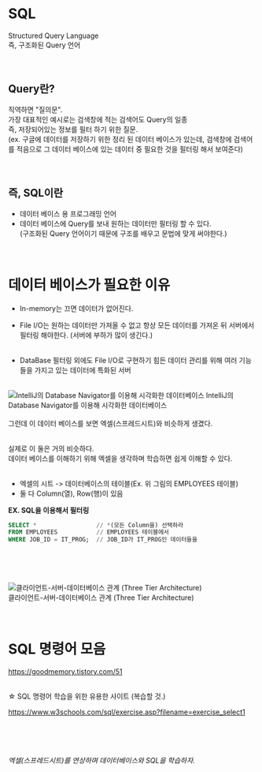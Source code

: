 # SQL
Structured Query Language <br>
즉, 구조화된 Query 언어 <br><br><br>

## Query란?
직역하면 "질의문".<br>
가장 대표적인 예시로는 검색창에 적는 검색어도 Query의 일종<br>
즉, 저장되어있는 정보를 필터 하기 위한 질문.<br>
(ex. 구글에 데이터를 저장하기 위한 정리 된 데이터 베이스가 있는데, 검색창에 검색어를 적음으로 그 데이터 베이스에 있는 데이터 중 필요한 것을 필터링 해서 보여준다) <br><br><br>
 

## 즉, SQL이란
- 데이터 베이스 용 프로그래밍 언어
- 데이터 베이스에 Query를 보내 원하는 데이터만 필터링 할 수 있다. <br>
(구조화된 Query 언어이기 때문에 구조를 배우고 문법에 맞게 써야한다.) <br><br><br>
 

# 데이터 베이스가 필요한 이유
- In-memory는 끄면 데이터가 없어진다.
- File I/O는 원하는 데이터만 가져올 수 없고 항상 모든 데이터를 가져온 뒤 서버에서 필터링 해야한다. (서버에 부하가 많이 생긴다.) <br><br>

- DataBase
필터링 외에도 File I/O로 구현하기 힘든 데이터 관리를 위해 여러 기능들을 가지고 있는 데이터에 특화된 서버 <br><br>


![IntelliJ의 Database Navigator를 이용해 시각화한 데이터베이스](https://blog.kakaocdn.net/dn/R6H5M/btrEnvVwvKk/a2dRCoxHHVXkicCsIN1xek/img.png)
IntelliJ의 Database Navigator를 이용해 시각화한 데이터베이스 <br><br>
그런데 이 데이터 베이스를 보면 엑셀(스프레드시트)와 비슷하게 생겼다.<br><br>

실제로 이 둘은 거의 비슷하다.<br>
데이터 베이스를 이해하기 위해 엑셀을 생각하며 학습하면 쉽게 이해할 수 있다.<br><br>

 

- 엑셀의 시트  ->  데이터베이스의 테이블(Ex. 위 그림의 EMPLOYEES 테이블)
- 둘 다 Column(열), Row(행)이 있음
 

**EX. SQL을 이용해서 필터링**
```sql
SELECT *                 // *(모든 Column을) 선택하라
FROM EMPLOYEES           // EMPLOYEES 테이블에서
WHERE JOB_ID = IT_PROG;  // JOB_ID가 IT_PROG인 데이터들을
```
 
<br><br><br>
 

 

![클라이언트-서버-데이터베이스 관계 (Three Tier Architecture)](https://blog.kakaocdn.net/dn/lZd9g/btrEn9dyGtM/fSMhoGZKr8Jk3hipLIKLqK/img.png)
<br>클라이언트-서버-데이터베이스 관계 (Three Tier Architecture)
 <br><br><br>

# SQL 명령어 모음
https://goodmemory.tistory.com/51
<br><br>
 

☆ SQL 명령어 학습을 위한 유용한 사이트 (복습할 것.)

https://www.w3schools.com/sql/exercise.asp?filename=exercise_select1 

<br><br><br>

*엑셀(스프레드시트)를 연상하며 데이터베이스와 SQL을 학습하자.*

